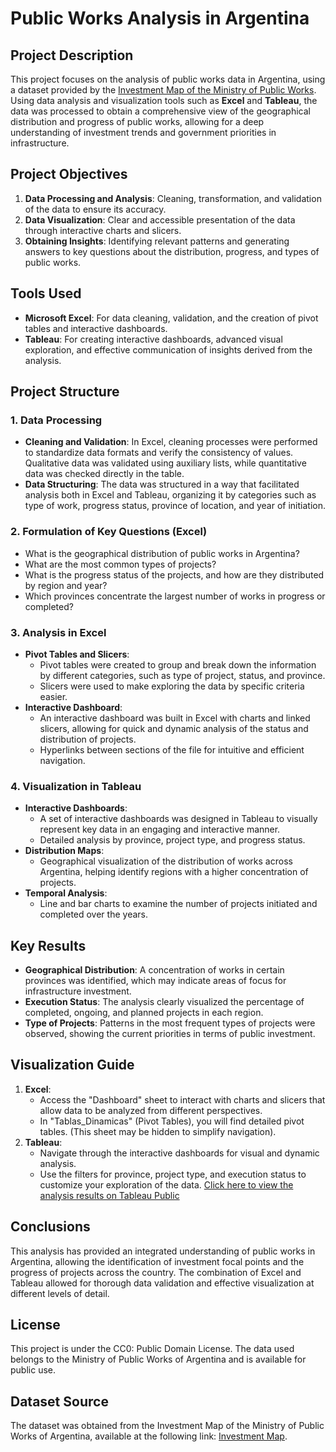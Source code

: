 # Public Works Analysis in Argentina

## Project Description
This project focuses on the analysis of public works data in Argentina, using a dataset provided by the [Investment Map of the Ministry of Public Works](https://mapainversiones.obraspublicas.gob.ar/#OpenData). Using data analysis and visualization tools such as **Excel** and **Tableau**, the data was processed to obtain a comprehensive view of the geographical distribution and progress of public works, allowing for a deep understanding of investment trends and government priorities in infrastructure.

## Project Objectives
1. **Data Processing and Analysis**: Cleaning, transformation, and validation of the data to ensure its accuracy.
2. **Data Visualization**: Clear and accessible presentation of the data through interactive charts and slicers.
3. **Obtaining Insights**: Identifying relevant patterns and generating answers to key questions about the distribution, progress, and types of public works.

## Tools Used
- **Microsoft Excel**: For data cleaning, validation, and the creation of pivot tables and interactive dashboards.
- **Tableau**: For creating interactive dashboards, advanced visual exploration, and effective communication of insights derived from the analysis.

## Project Structure

### 1. Data Processing
   - **Cleaning and Validation**: In Excel, cleaning processes were performed to standardize data formats and verify the consistency of values. Qualitative data was validated using auxiliary lists, while quantitative data was checked directly in the table.
   - **Data Structuring**: The data was structured in a way that facilitated analysis both in Excel and Tableau, organizing it by categories such as type of work, progress status, province of location, and year of initiation.

### 2. Formulation of Key Questions (Excel)
   - What is the geographical distribution of public works in Argentina?
   - What are the most common types of projects?
   - What is the progress status of the projects, and how are they distributed by region and year?
   - Which provinces concentrate the largest number of works in progress or completed?

### 3. Analysis in Excel
   - **Pivot Tables and Slicers**:
      - Pivot tables were created to group and break down the information by different categories, such as type of project, status, and province.
      - Slicers were used to make exploring the data by specific criteria easier.
   - **Interactive Dashboard**:
      - An interactive dashboard was built in Excel with charts and linked slicers, allowing for quick and dynamic analysis of the status and distribution of projects.
      - Hyperlinks between sections of the file for intuitive and efficient navigation.
   
### 4. Visualization in Tableau
   - **Interactive Dashboards**:
      - A set of interactive dashboards was designed in Tableau to visually represent key data in an engaging and interactive manner.
      - Detailed analysis by province, project type, and progress status.
   - **Distribution Maps**:
      - Geographical visualization of the distribution of works across Argentina, helping identify regions with a higher concentration of projects.
   - **Temporal Analysis**:
      - Line and bar charts to examine the number of projects initiated and completed over the years.
   
## Key Results
- **Geographical Distribution**: A concentration of works in certain provinces was identified, which may indicate areas of focus for infrastructure investment.
- **Execution Status**: The analysis clearly visualized the percentage of completed, ongoing, and planned projects in each region.
- **Type of Projects**: Patterns in the most frequent types of projects were observed, showing the current priorities in terms of public investment.

## Visualization Guide
1. **Excel**:
   - Access the "Dashboard" sheet to interact with charts and slicers that allow data to be analyzed from different perspectives.
   - In "Tablas_Dinamicas" (Pivot Tables), you will find detailed pivot tables. (This sheet may be hidden to simplify navigation).
2. **Tableau**:
   - Navigate through the interactive dashboards for visual and dynamic analysis.
   - Use the filters for province, project type, and execution status to customize your exploration of the data.
     [Click here to view the analysis results on Tableau Public](https://public.tableau.com/views/EntregaFinalAlvarez_17013832080210/DocumentacinEntregaFinal?:language=es-ES&:sid=&:redirect=auth&:display_count=n&:origin=viz_share_link)

## Conclusions
This analysis has provided an integrated understanding of public works in Argentina, allowing the identification of investment focal points and the progress of projects across the country. The combination of Excel and Tableau allowed for thorough data validation and effective visualization at different levels of detail.
## License
This project is under the CC0: Public Domain License. The data used belongs to the Ministry of Public Works of Argentina and is available for public use.

## Dataset Source
The dataset was obtained from the Investment Map of the Ministry of Public Works of Argentina, available at the following link: [Investment Map](https://mapainversiones.obraspublicas.gob.ar/#OpenData).
